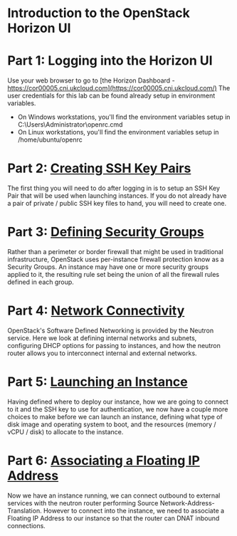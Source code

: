 Introduction to the OpenStack Horizon UI
==================================

# Part 1: Logging into the Horizon UI

Use your web browser to go to [the Horizon Dashboard - https://cor00005.cni.ukcloud.com](https://cor00005.cni.ukcloud.com/)
The user credentials for this lab can be found already setup in environment variables.

- On Windows workstations, you'll find the environment variables setup in C:\Users\Administrator\openrc.cmd
- On Linux workstations, you'll find the environment variables setup in /home/ubuntu/openrc

# Part 2: [Creating SSH Key Pairs](SSH_Key_Pair.md)

The first thing you will need to do after logging in is to setup an SSH Key Pair that will be used when launching instances. If you do not already have a pair of private / public SSH key files to hand, you will need to create one.

# Part 3: [Defining Security Groups](Security_Groups.md)
Rather than a perimeter or border firewall that might be used in traditional infrastructure, OpenStack uses per-instance firewall protection know as a Security Groups. An instance may have one or more security groups applied to it, the resulting rule set being the union of all the firewall rules defined in each group.

# Part 4: [Network Connectivity](Networking.md)
OpenStack's Software Defined Networking is provided by the Neutron service. Here we look at defining internal networks and subnets, configuring DHCP options for passing to instances, and how the neutron router allows you to interconnect internal and external networks.

# Part 5: [Launching an Instance](Launching_Instances.md)
 Having defined where to deploy our instance, how we are going to connect to it and the SSH key to use for authentication, we now have a couple more choices to make before we can launch an instance, defining what type of disk image and operating system to boot, and the resources (memory / vCPU / disk) to allocate to the instance.

# Part 6: [Associating a Floating IP Address](Floating_IP_Address.md)
Now we have an instance running, we can connect outbound to external services with the neutron router performing Source Network-Address-Translation. However to connect into the instance, we need to associate a Floating IP Address to our instance so that the router can DNAT inbound connections.  
